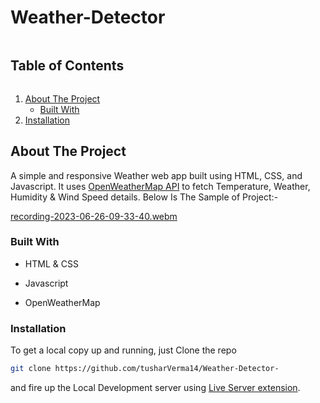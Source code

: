 # Weather-Detector
  <summary><h2 style="display: inline-block">Table of Contents</h2></summary>
  <ol>
    <li>
      <a href="#about-the-project">About The Project</a>
      <ul>
        <li><a href="#built-with">Built With</a></li>
      </ul>
    </li>
    <li><a href="###installation">Installation</a></li>
   
  </ol>

## About The Project
A simple and responsive Weather web app built using HTML, CSS, and Javascript. It uses <a href="https://openweathermap.org/api">OpenWeatherMap API</a> to fetch Temperature, Weather, Humidity & Wind Speed details.
Below Is The Sample of Project:-

[recording-2023-06-26-09-33-40.webm](https://github.com/tusharVerma14/Weather-Detector-/assets/103408768/531ecbe5-27c1-4a76-ac88-1475fab4be3a)

### Built With
* HTML & CSS

* Javascript
* OpenWeatherMap

### Installation
To get a local copy up and running, just Clone the repo
   ```sh
   git clone https://github.com/tusharVerma14/Weather-Detector-
   ```
and fire up the Local Development server using [Live Server extension](https://marketplace.visualstudio.com/items?itemName=ritwickdey.LiveServer).
   
